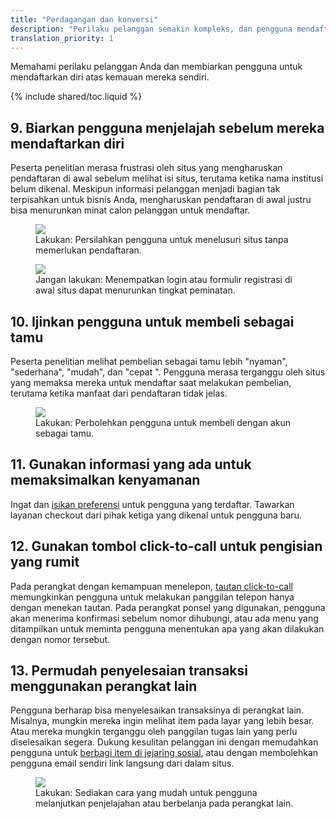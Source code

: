 ```yaml
---
title: "Perdagangan dan konversi"
description: "Perilaku pelanggan semakin kompleks, dan pengguna mendaftarkan diri atas kemauan sendiri." 
translation_priority: 1
---
```


<p class="intro">
Memahami perilaku pelanggan Anda dan membiarkan pengguna untuk mendaftarkan diri atas kemauan mereka sendiri. 
</p>

{% include shared/toc.liquid %}

## 9. Biarkan pengguna menjelajah sebelum mereka mendaftarkan diri

Peserta penelitian merasa frustrasi oleh situs yang mengharuskan pendaftaran di awal sebelum melihat isi situs, terutama ketika nama institusi belum dikenal. 
Meskipun informasi pelanggan menjadi bagian tak terpisahkan untuk bisnis Anda, 
mengharuskan pendaftaran di awal justru bisa menurunkan minat calon pelanggan untuk mendaftar.


<div class="mdl-grid">
  <figure class="mdl-cell mdl-cell--6-col">
    <img src="images/cc-gates-good.png">
    <figcaption class="wf-figcaption-good">Lakukan: Persilahkan pengguna untuk menelusuri situs tanpa memerlukan pendaftaran.</figcaption>
  </figure>
  <figure class="mdl-cell mdl-cell--6-col">
    <img src="images/cc-gates-bad.png">
    <figcaption class="wf-figcaption-bad">Jangan lakukan: Menempatkan login atau formulir registrasi di awal situs dapat menurunkan tingkat peminatan.</figcaption>
  </figure>
</div>


## 10. Ijinkan pengguna untuk membeli sebagai tamu

Peserta penelitian melihat pembelian sebagai tamu lebih "nyaman", "sederhana", "mudah", dan "cepat ". 
Pengguna merasa terganggu oleh situs yang memaksa mereka untuk mendaftar saat melakukan pembelian, 
terutama ketika manfaat dari pendaftaran tidak jelas. 

<div class="mdl-grid">
  <figure class="mdl-cell mdl-cell--6-col">
    <img src="images/cc-purchase-guest-good.png">
    <figcaption class="wf-figcaption-good">Lakukan: Perbolehkan pengguna untuk membeli dengan akun sebagai tamu.</figcaption>
  </figure>
</div>

## 11. Gunakan informasi yang ada untuk memaksimalkan kenyamanan 

Ingat dan [isikan preferensi](/web/fundamentals/design-and-ui/input/forms/label-and-name-inputs) untuk pengguna yang terdaftar. Tawarkan layanan checkout dari pihak ketiga yang dikenal untuk pengguna baru.

## 12. Gunakan tombol click-to-call untuk pengisian yang rumit

Pada perangkat dengan kemampuan menelepon, [tautan click-to-call](/web/fundamentals/native-hardware/click-to-call/) 
memungkinkan pengguna untuk melakukan panggilan telepon hanya dengan menekan tautan. 
Pada perangkat ponsel yang digunakan, pengguna akan menerima konfirmasi sebelum nomor dihubungi, 
atau ada menu yang ditampilkan untuk meminta pengguna menentukan apa yang akan dilakukan dengan nomor tersebut.

## 13. Permudah penyelesaian transaksi menggunakan perangkat lain

Pengguna berharap bisa menyelesaikan transaksinya di perangkat lain. 
Misalnya, mungkin mereka ingin melihat item pada layar yang lebih besar. 
Atau mereka mungkin terganggu oleh panggilan tugas lain yang perlu diselesaikan segera. 
Dukung kesulitan pelanggan ini dengan memudahkan pengguna untuk 
[berbagi item di jejaring sosial](/web/fundamentals/discovery-and-monetization/social-discovery/), 
atau dengan membolehkan pengguna email sendiri link langsung dari dalam situs. 

<div class="mdl-grid">
  <figure class="mdl-cell mdl-cell--6-col">
    <img src="images/cc-other-device-good.png">
    <figcaption class="wf-figcaption-good">Lakukan: Sediakan cara yang mudah untuk pengguna melanjutkan penjelajahan atau berbelanja pada perangkat lain.</figcaption>
  </figure>
</div>
